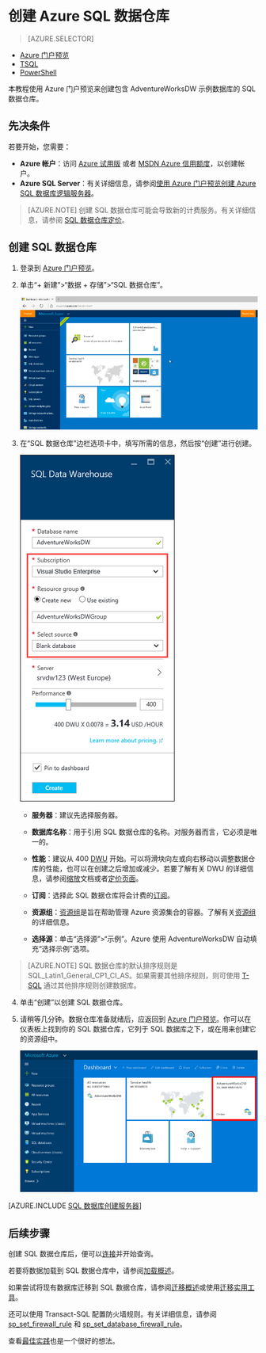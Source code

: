 <properties
   pageTitle="在 Azure 门户预览中创建 SQL 数据仓库 | Azure"
   description="了解如何在 Azure 门户预览中创建 Azure SQL 数据仓库"
   services="sql-data-warehouse"
   documentationCenter="NA"
   authors="barbkess"
   manager="jhubbard"
   editor=""
   tags="azure-sql-data-warehouse"/>  


<tags
   ms.service="sql-data-warehouse"
   ms.devlang="NA"
   ms.topic="get-started-article"
   ms.tgt_pltfrm="NA"
   ms.workload="data-services"
   ms.date="08/25/2016"
   wacn.date="10/31/2016"/>  


# 创建 Azure SQL 数据仓库

> [AZURE.SELECTOR]
- [Azure 门户预览](/documentation/articles/sql-data-warehouse-get-started-provision/)
- [TSQL](/documentation/articles/sql-data-warehouse-get-started-create-database-tsql/)
- [PowerShell](/documentation/articles/sql-data-warehouse-get-started-provision-powershell/)

本教程使用 Azure 门户预览来创建包含 AdventureWorksDW 示例数据库的 SQL 数据仓库。


## 先决条件

若要开始，您需要：

- **Azure 帐户**：访问 [Azure 试用版][] 或者 [MSDN Azure 信用额度][]，以创建帐户。
- **Azure SQL Server**：有关详细信息，请参阅[使用 Azure 门户预览创建 Azure SQL 数据库逻辑服务器][]。

> [AZURE.NOTE] 创建 SQL 数据仓库可能会导致新的计费服务。有关详细信息，请参阅 [SQL 数据仓库定价][]。

## 创建 SQL 数据仓库

1. 登录到 [Azure 门户预览](https://portal.azure.cn)。

2. 单击“+ 新建”>“数据 + 存储”>“SQL 数据仓库”。

    ![创建](./media/sql-data-warehouse-get-started-provision/create-sample.gif)  


3. 在“SQL 数据仓库”边栏选项卡中，填写所需的信息，然后按“创建”进行创建。

    ![创建数据库](./media/sql-data-warehouse-get-started-provision/create-database.png)  


	- **服务器**：建议先选择服务器。

	- **数据库名称**：用于引用 SQL 数据仓库的名称。对服务器而言，它必须是唯一的。
	
    - **性能**：建议从 400 [DWU][DWU] 开始。可以将滑块向左或向右移动以调整数据仓库的性能，也可以在创建之后增加或减少。若要了解有关 DWU 的详细信息，请参阅[缩放](/documentation/articles/sql-data-warehouse-manage-compute-overview/)文档或者[定价页面][SQL Data Warehouse pricing]。

    - **订阅**：选择此 SQL 数据仓库将会计费的[订阅]。

    - **资源组**：[资源组][Resource group]是旨在帮助管理 Azure 资源集合的容器。了解有关[资源组](/documentation/articles/resource-group-overview/)的详细信息。

    - **选择源**：单击“选择源”>“示例”。Azure 使用 AdventureWorksDW 自动填充“选择示例”选项。

> [AZURE.NOTE] SQL 数据仓库的默认排序规则是 SQL\_Latin1\_General\_CP1\_CI\_AS。如果需要其他排序规则，则可使用 [T-SQL][] 通过其他排序规则创建数据库。

4. 单击“创建”以创建 SQL 数据仓库。

5. 请稍等几分钟。数据仓库准备就绪后，应返回到 [Azure 门户预览](https://portal.azure.cn)。你可以在仪表板上找到你的 SQL 数据仓库，它列于 SQL 数据库之下，或在用来创建它的资源组中。

    ![门户视图](./media/sql-data-warehouse-get-started-provision/database-portal-view.png)

[AZURE.INCLUDE [SQL 数据库创建服务器](../../includes/sql-database-create-new-server-firewall-portal.md)]

## 后续步骤

创建 SQL 数据仓库后，便可以[连接](/documentation/articles/sql-data-warehouse-query-visual-studio/)并开始查询。

若要将数据加载到 SQL 数据仓库中，请参阅[加载概述](/documentation/articles/sql-data-warehouse-overview-load/)。

如果尝试将现有数据库迁移到 SQL 数据仓库，请参阅[迁移概述](/documentation/articles/sql-data-warehouse-overview-migrate/)或使用[迁移实用工具](/documentation/articles/sql-data-warehouse-migrate-migration-utility/)。

还可以使用 Transact-SQL 配置防火墙规则。有关详细信息，请参阅 [sp\_set\_firewall\_rule][] 和 [sp\_set\_database\_firewall\_rule][]。

查看[最佳实践][]也是一个很好的想法。

<!--Article references-->
[使用 Azure 门户预览创建 Azure SQL 数据库逻辑服务器]: /documentation/articles/sql-database-get-started#create-an-azure-sql-database-logical-server
[Create an Azure SQL Database logical server with PowerShell]: /documentation/articles/sql-database-get-started-powershell#database-setup-create-a-resource-group-server-and-firewall-rule
[resource groups]: /documentation/articles/resource-group-template-deploy-portal/
[最佳实践]: /documentation/articles/sql-data-warehouse-best-practices/
[DWU]: /documentation/articles/sql-data-warehouse-overview-what-is#data-warehouse-units
[订阅]: /documentation/articles/azure-glossary-cloud-terminology#subscription
[resource group]: /documentation/articles/azure-glossary-cloud-terminology#resource-group
[T-SQL]: /documentation/articles/sql-data-warehouse-get-started-create-database-tsql/
 
<!--MSDN references-->
[sp\_set\_firewall\_rule]: https://msdn.microsoft.com/zh-cn/library/dn270017.aspx
[sp\_set\_database\_firewall\_rule]: https://msdn.microsoft.com/zh-cn/library/dn270010.aspx

<!--Other Web references-->

[SQL Data Warehouse pricing]: /pricing/details/sql-data-warehouse/
[SQL 数据仓库定价]: /pricing/details/sql-data-warehouse/
[Azure 试用版]: /pricing/1rmb-trial
[MSDN Azure 信用额度]: /pricing/member-offers/

<!---HONumber=Mooncake_1024_2016-->
